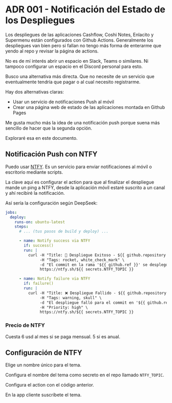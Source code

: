 # ADR 001 - Notificación del Estado de los Despliegues

Los despliegues de las aplicaciones Cashflow, Coshi Notes, Enlacito y Supermenu están configurados con Github Actions. Generalmente los despliegues van bien pero si fallan no tengo más forma de enterarme que yendo al repo y revisar la página de actions.

No es de mí interés abrir un espacio en Slack, Teams o similares. Ni tampoco configurar un espacio en el Discord personal para esto.

Busco una alternativa más directa. Que no necesite de un servicio que eventualmente tendría que pagar o al cual necesito registrarme.

Hay dos alternativas claras:

- Usar un servicio de notificaciones Push al móvil
- Crear una página web de estado de las aplicaciones montada en Github Pages

Me gusta mucho más la idea de una notificación push porque suena más sencillo de hacer que la segunda opción.

Exploraré esa en este documento.

## Notificación Push con NTFY

Puedo usar [NTFY](https://ntfy.sh/). Es un servicio para enviar notificaciones al móvil o escritorio mediante scripts.

La clave aquí es configurar el action para que al finalizar el despliegue mande un ping a NTFY, desde la aplicación móvil estaré suscrito a un canal y ahí recibiré la notificación.

Así sería la configuración según DeepSeek:
```yaml
jobs:
  deploy:
    runs-on: ubuntu-latest
    steps:
      # ... (tus pasos de build y deploy) ...

      - name: Notify success via NTFY
        if: success()
        run: |
          curl -H "Title: 🚀 Despliegue Exitoso - ${{ github.repository }}" \
               -H "Tags: rocket, white_check_mark" \
               -d "El commit en la rama '${{ github.ref }}' se desplegó correctamente. Ver workflow: ${{ github.server_url }}/${{ github.repository }}/actions/runs/${{ github.run_id }}" \
               https://ntfy.sh/${{ secrets.NTFY_TOPIC }}

      - name: Notify failure via NTFY
        if: failure()
        run: |
          curl -H "Title: ❌ Despliegue Fallido - ${{ github.repository }}" \
               -H "Tags: warning, skull" \
               -d "El despliegue falló para el commit en '${{ github.ref }}'. Ver logs: ${{ github.server_url }}/${{ github.repository }}/actions/runs/${{ github.run_id }}" \
               -H "Priority: high" \
               https://ntfy.sh/${{ secrets.NTFY_TOPIC }}
```

### Precio de NTFY

Cuesta 6 usd al mes si se paga mensual. 5 si es anual.

## Configuración de NTFY

Elige un nombre único para el tema.

Configura el nombre del tema como secreto en el repo llamado `NTFY_TOPIC`.

Configura el action con el código anterior.

En la app cliente suscríbete el tema.